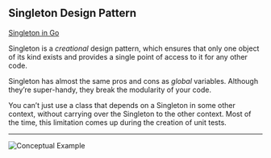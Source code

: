 
## Singleton Design Pattern

[Singleton in Go](https://refactoring.guru/design-patterns/singleton/go/example)

Singleton is a *creational* design pattern, which ensures that only one object of its kind exists and provides a single point of access to it for any other code.

Singleton has almost the same pros and cons as *global* variables. Although they’re super-handy, they break the modularity of your code.

You can’t just use a class that depends on a Singleton in some other context, without carrying over the Singleton to the other context. Most of the time, this limitation comes up during the creation of unit tests.

***

![Conceptual Example](https://github.com/muarshad01/Design_Patterns_Go/tree/singleton/creational_design_patterns/cdp_images/single_go.png)
